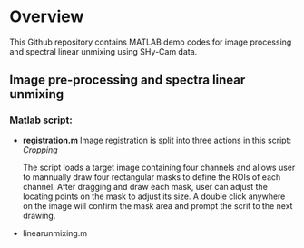 # Overview 
This Github repository contains MATLAB demo codes for image processing and spectral linear unmixing
using SHy-Cam data.

## Image pre-processing and spectra linear unmixing
### Matlab script:
* **registration.m**
  Image registration is split into three actions in this script:
   *Cropping*

   The script loads a target image containing four channels and allows user
   to mannually draw four rectangular masks to define the ROIs of each channel.
   After dragging and draw each mask, user can adjust the locating points on the 
   mask to adjust its size.  A double click anywhere on the image will confirm
   the mask area and prompt the scrit to the next drawing.

* linearunmixing.m
 